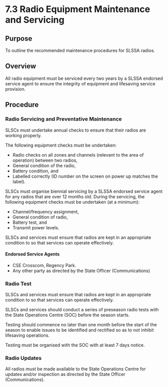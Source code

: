 # 7.3 Radio Equipment Maintenance and Servicing

## Purpose

To outline the recommended maintenance procedures for SLSSA radios.

## Overview

All radio equipment must be serviced every two years by a SLSSA endorsed service agent to ensure the integrity of equipment and lifesaving service provision.

## Procedure

### Radio Servicing and Preventative Maintenance

SLSCs must undertake annual checks to ensure that their radios are working properly.

The following equipment checks must be undertaken:

- Radio checks on all zones and channels (relevant to the area of operation) between two radios,
- General condition of the radio,
- Battery condition, and
- Labelled correctly (ID number on the screen on power up matches the label).

SLSCs must organise biennial servicing by a SLSSA endorsed service agent for any radios that are over 12 months old. During the servicing, the following equipment checks must be undertaken (at a minimum):

- Channel/frequency assignment,
- General condition of radio,
- Battery test, and
- Transmit power levels.

SLSCs and services must ensure that radios are kept in an appropriate condition to so that services can operate effectively.

#### Endorsed Service Agents

- CSE Crosscom, Regency Park.
- Any other party as directed by the State Officer (Communications)

### Radio Test

SLSCs and services must ensure that radios are kept in an appropriate condition to so that services can operate effectively.

SLSCs and services should conduct a series of preseason radio tests with the State Operations Centre (SOC) before the season starts.

Testing should commence no later than one month before the start of the season to enable issues to be identified and rectified so as to not inhibit lifesaving operations.

Testing must be organised with the SOC with at least 7 days notice.

### Radio Updates

All radios must be made available to the State Operations Centre for updates and/or inspection as directed by the State Officer (Communications).